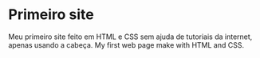 # Primeiro site
Meu primeiro site feito em HTML e CSS sem ajuda de tutoriais da internet, apenas usando a cabeça.
My first web page make with HTML and CSS.
